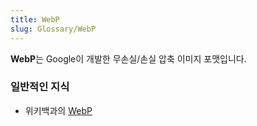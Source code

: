 ```yaml
---
title: WebP
slug: Glossary/WebP
---
```


**WebP**는 Google이 개발한 무손실/손실 압축 이미지 포맷입니다.

### 일반적인 지식

- 위키백과의 [WebP](https://ko.wikipedia.org/wiki/WebP)
